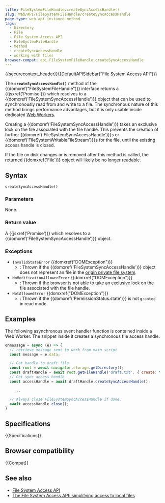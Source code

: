 ```yaml
---
title: FileSystemFileHandle.createSyncAccessHandle()
slug: Web/API/FileSystemFileHandle/createSyncAccessHandle
page-type: web-api-instance-method
tags:
  - Directory
  - File
  - File System Access API
  - FileSystemFileHandle
  - Method
  - createSyncAccessHandle
  - working with files
browser-compat: api.FileSystemFileHandle.createSyncAccessHandle
---
```


{{securecontext_header}}{{DefaultAPISidebar("File System Access API")}}

The **`createSyncAccessHandle()`** method of the
{{domxref("FileSystemFileHandle")}} interface returns a {{jsxref('Promise')}} which resolves to a {{domxref('FileSystemSyncAccessHandle')}} object
that can be used to synchronously read from and write to a file. The synchronous nature of this method brings performance advantages,
but it is only usable inside dedicated [Web Workers](/en-US/docs/Web/API/Web_Workers_API).

Creating a {{domxref('FileSystemSyncAccessHandle')}} takes an exclusive lock on the file associated with the file handle. This prevents the creation of further {{domxref('FileSystemSyncAccessHandle')}}s or {{domxref('FileSystemWritableFileStream')}}s for the file, until the existing access handle is closed.

If the file on disk changes or is removed after this method is called, the returned
{{domxref('File')}} object will likely be no longer readable.

## Syntax

```js-nolint
createSyncAccessHandle()
```

### Parameters

None.

### Return value

A {{jsxref('Promise')}} which resolves to a {{domxref('FileSystemSyncAccessHandle')}} object.

### Exceptions

- `InvalidStateError` {{domxref("DOMException")}}
  - : Thrown if the {{domxref('FileSystemSyncAccessHandle')}} object does not represent an file in the [origin private file system](https://fs.spec.whatwg.org/#origin-private-file-system).
- `NoModificationAllowedError` {{domxref("DOMException")}}
  - : Thrown if the browser is not able to take an exclusive lock on the file associated with the file handle.
- `NotAllowedError` {{domxref("DOMException")}}
  - : Thrown if the {{domxref('PermissionStatus.state')}} is not `granted` in
    read mode.

## Examples

The following asynchronous event handler function is contained inside a Web Worker. The snippet inside it creates a synchronous file access handle.

```js
onmessage = async (e) => {
  // retrieve message sent to work from main script
  const message = e.data;

  // Get handle to draft file
  const root = await navigator.storage.getDirectory();
  const draftHandle = await root.getFileHandle('draft.txt', { create: true });
  // Get sync access handle
  const accessHandle = await draftHandle.createSyncAccessHandle();

    ...

  // Always close FileSystemSyncAccessHandle if done.
  await accessHandle.close();
}
```

## Specifications

{{Specifications}}

## Browser compatibility

{{Compat}}

## See also

- [File System Access API](/en-US/docs/Web/API/File_System_Access_API)
- [The File System Access API: simplifying access to local files](https://web.dev/file-system-access/)
